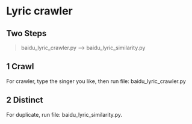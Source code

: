 # Lyric crawler
## Two Steps
> baidu_lyric_crawler.py --> baidu_lyric_similarity.py

## 1 Crawl
For crawler, type the singer you like, then run file: baidu_lyric_crawler.py

## 2 Distinct
For duplicate, run file: baidu_lyric_similarity.py. 


